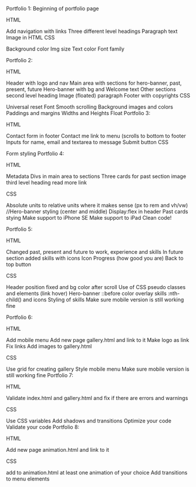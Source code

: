Portfolio 1: Beginning of portfolio page

 

HTML

Add navigation with links
Three different level headings
Paragraph text
Image in HTML
CSS

Background color
Img size
Text color
Font family
 

Portfolio 2:

HTML

Header with logo and nav
Main area with sections for hero-banner, past, present, future
Hero-banner with bg and Welcome text
Other sections
second level heading
Image (floated)
paragraph
Footer with copyrights
CSS

Universal reset
Font
Smooth scrolling
Background images and colors
Paddings and margins
Widths and Heights
Float
Portfolio 3: 
 

HTML

Contact form in footer
Contact me link to menu (scrolls to bottom to footer
Inputs for name, email and textarea to message
Submit button
CSS

Form styling
Portfolio 4:

 

HTML

Metadata
Divs in main area to sections
Three cards for past section
image
third level heading
read more link
 

CSS

Absolute units to relative units where it makes sense (px to rem and vh/vw)
//Hero-banner styling (center and middle)
Display:flex in header
Past cards stying
Make support to iPhone SE
Make support to iPad
Clean code!


Portfolio 5:

 

HTML

Changed past, present and future to work, experience and skills
In future section added skills with icons
Icon
Progress (how good you are)
Back to top button
 

CSS

Header position fixed and bg color after scroll
Use of CSS pseudo classes and elements (link hover)
Hero-banner ::before color overlay
skills :nth-child() and icons
Styling of skills
Make sure mobile version is still working fine

Portfolio 6:

 

HTML

Add mobile menu
Add new page gallery.html and link to it
Make logo as link
Fix links
Add images to gallery.html
 

CSS

Use grid for creating gallery
Style mobile menu
Make sure mobile version is still working fine
Portfolio 7:

 

HTML

Validate index.html and gallery.html and fix if there are errors and warnings
 

CSS

Use CSS variables
Add shadows and transitions
Optimize your code
Validate your code
Portfolio 8:

 

HTML

Add new page animation.html and link to it
 

CSS

add to animation.html at least one animation of your choice 
Add transitions to menu elements